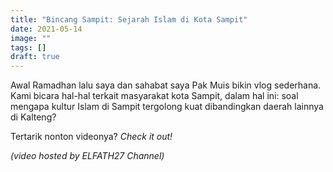 ```yaml
---
title: "Bincang Sampit: Sejarah Islam di Kota Sampit"
date: 2021-05-14
image: ""
tags: []
draft: true
---
```


Awal Ramadhan lalu saya dan sahabat saya Pak Muis bikin vlog sederhana. Kami bicara hal-hal terkait masyarakat kota Sampit, dalam hal ini: soal mengapa kultur Islam di Sampit tergolong kuat dibandingkan daerah lainnya di Kalteng?

Tertarik nonton videonya? *Check it out!*

<!--{% youtube "mkugvMi1iuQ" %}-->

*(video hosted by ELFATH27 Channel)*